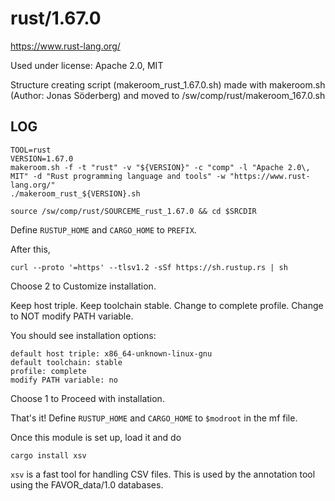 rust/1.67.0
===========

<https://www.rust-lang.org/>

Used under license:
Apache 2.0, MIT

Structure creating script (makeroom_rust_1.67.0.sh) made with makeroom.sh (Author: Jonas Söderberg) and moved to /sw/comp/rust/makeroom_167.0.sh

LOG
---

    TOOL=rust
    VERSION=1.67.0
    makeroom.sh -f -t "rust" -v "${VERSION}" -c "comp" -l "Apache 2.0\, MIT" -d "Rust programming language and tools" -w "https://www.rust-lang.org/"
    ./makeroom_rust_${VERSION}.sh

    source /sw/comp/rust/SOURCEME_rust_1.67.0 && cd $SRCDIR

Define `RUSTUP_HOME` and `CARGO_HOME` to `PREFIX`.

After this,

    curl --proto '=https' --tlsv1.2 -sSf https://sh.rustup.rs | sh


Choose 2 to Customize installation.

Keep host triple.
Keep toolchain stable.
Change to complete profile.
Change to NOT modify PATH variable.

You should see installation options:


    default host triple: x86_64-unknown-linux-gnu
    default toolchain: stable
    profile: complete
    modify PATH variable: no


Choose 1 to Proceed with installation.

That's it!  Define `RUSTUP_HOME` and `CARGO_HOME` to `$modroot` in the mf file.

Once this module is set up, load it and do

    cargo install xsv

`xsv` is a fast tool for handling CSV files. This is used by the annotation
tool using the FAVOR_data/1.0 databases.
